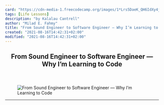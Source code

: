 ```yaml
---
card: "https://cdn-media-1.freecodecamp.org/images/1*Lrs5DaeK_QH6IdXy4jLDIQ.jpeg"
tags: [Life Lessons]
description: "by Kalalau Cantrell"
author: "Milad E. Fahmy"
title: "From Sound Engineer to Software Engineer — Why I’m Learning to Code"
created: "2021-08-16T14:42:31+02:00"
modified: "2021-08-16T14:42:31+02:00"
---
```

<div class="site-wrapper">
<main id="site-main" class="site-main outer">
<div class="inner">
<article class="post-full post tag-life-lessons tag-programming tag-tech tag-web-development tag-self-improvement ">
<header class="post-full-header">
<h1 class="post-full-title">From Sound Engineer to Software Engineer — Why I’m Learning to Code</h1>
</header>
<figure class="post-full-image">
<picture>
<source media="(max-width: 700px)" sizes="1px" srcset="data:image/gif;base64,R0lGODlhAQABAIAAAAAAAP///yH5BAEAAAAALAAAAAABAAEAAAIBRAA7 1w">
<source media="(min-width: 701px)" sizes="(max-width: 800px) 400px,
(max-width: 1170px) 700px,
1400px" srcset="https://cdn-media-1.freecodecamp.org/images/1*Lrs5DaeK_QH6IdXy4jLDIQ.jpeg 300w,
https://cdn-media-1.freecodecamp.org/images/1*Lrs5DaeK_QH6IdXy4jLDIQ.jpeg 600w,
https://cdn-media-1.freecodecamp.org/images/1*Lrs5DaeK_QH6IdXy4jLDIQ.jpeg 1000w,
https://cdn-media-1.freecodecamp.org/images/1*Lrs5DaeK_QH6IdXy4jLDIQ.jpeg 2000w">
<img onerror="this.style.display='none'" src="https://cdn-media-1.freecodecamp.org/images/1*Lrs5DaeK_QH6IdXy4jLDIQ.jpeg" alt="From Sound Engineer to Software Engineer — Why I’m Learning to Code">
</picture>
</figure>
<section class="post-full-content">
<div class="post-content medium-migrated-article">
</div>
<hr>
</section>
</article>
</div>
</main>
</div>
<!-- Google Tag Manager (noscript) -->
<!-- End Google Tag Manager (noscript) -->
